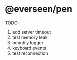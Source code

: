 # @everseen/pen

TODO:

1. add server timeout
2. test memory leak
3. beautify logger
4. keyboard events
5. test reconnection
